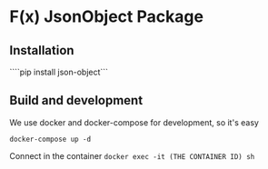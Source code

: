 # F(x) JsonObject Package

## Installation
````pip install json-object```

## Build and development

We use docker and docker-compose for development, so it's easy

```docker-compose up -d ```

Connect in the container
```docker exec -it (THE CONTAINER ID) sh ```
